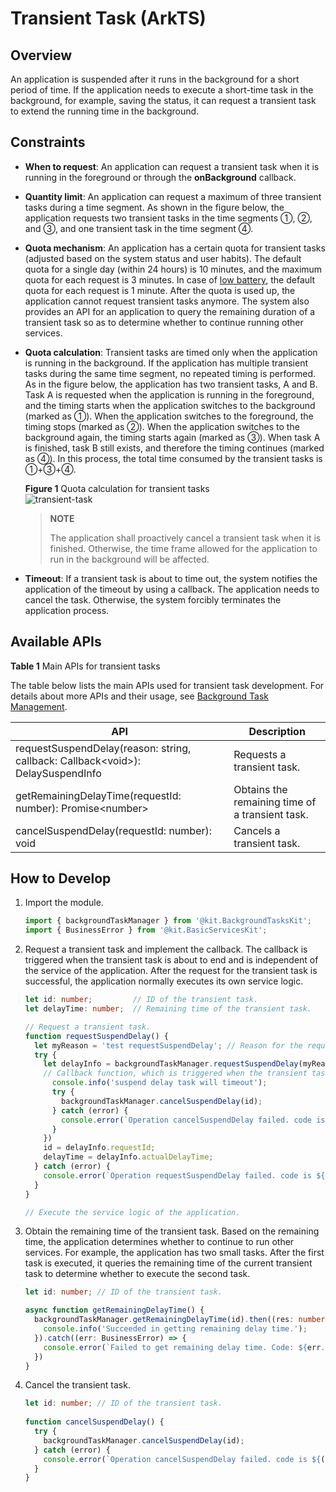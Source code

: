 # Transient Task (ArkTS)


## Overview

An application is suspended after it runs in the background for a short period of time. If the application needs to execute a short-time task in the background, for example, saving the status, it can request a transient task to extend the running time in the background.


## Constraints

- **When to request**: An application can request a transient task when it is running in the foreground or through the **onBackground** callback.

- **Quantity limit**: An application can request a maximum of three transient tasks during a time segment. As shown in the figure below, the application requests two transient tasks in the time segments ①, ②, and ③, and one transient task in the time segment ④.

- **Quota mechanism**: An application has a certain quota for transient tasks (adjusted based on the system status and user habits). The default quota for a single day (within 24 hours) is 10 minutes, and the maximum quota for each request is 3 minutes. In case of [low battery](../reference/apis-basic-services-kit/js-apis-battery-info.md), the default quota for each request is 1 minute. After the quota is used up, the application cannot request transient tasks anymore. The system also provides an API for an application to query the remaining duration of a transient task so as to determine whether to continue running other services.

- **Quota calculation**: Transient tasks are timed only when the application is running in the background. If the application has multiple transient tasks during the same time segment, no repeated timing is performed. As in the figure below, the application has two transient tasks, A and B. Task A is requested when the application is running in the foreground, and the timing starts when the application switches to the background (marked as ①). When the application switches to the foreground, the timing stops (marked as ②). When the application switches to the background again, the timing starts again (marked as ③). When task A is finished, task B still exists, and therefore the timing continues (marked as ④). In this process, the total time consumed by the transient tasks is ①+③+④. 
  
  **Figure 1** Quota calculation for transient tasks     
  ![transient-task](figures/transient-task.png)
    
  > **NOTE**
  >
  > The application shall proactively cancel a transient task when it is finished. Otherwise, the time frame allowed for the application to run in the background will be affected.

- **Timeout**: If a transient task is about to time out, the system notifies the application of the timeout by using a callback. The application needs to cancel the task. Otherwise, the system forcibly terminates the application process.

## Available APIs

**Table 1** Main APIs for transient tasks

The table below lists the main APIs used for transient task development. For details about more APIs and their usage, see [Background Task Management](../reference/apis-backgroundtasks-kit/js-apis-resourceschedule-backgroundTaskManager.md).

| API| Description|
| -------- | -------- |
| requestSuspendDelay(reason: string, callback: Callback&lt;void&gt;): DelaySuspendInfo | Requests a transient task.|
| getRemainingDelayTime(requestId: number): Promise&lt;number&gt; | Obtains the remaining time of a transient task.|
| cancelSuspendDelay(requestId: number): void | Cancels a transient task.|


## How to Develop

1. Import the module.
   
   ```ts
   import { backgroundTaskManager } from '@kit.BackgroundTasksKit';
   import { BusinessError } from '@kit.BasicServicesKit';
   ```

2. Request a transient task and implement the callback. The callback is triggered when the transient task is about to end and is independent of the service of the application. After the request for the transient task is successful, the application normally executes its own service logic.
   
   ```ts
   let id: number;         // ID of the transient task.
   let delayTime: number;  // Remaining time of the transient task.

   // Request a transient task.
   function requestSuspendDelay() {
     let myReason = 'test requestSuspendDelay'; // Reason for the request.
     try {
       let delayInfo = backgroundTaskManager.requestSuspendDelay(myReason, () => {
       // Callback function, which is triggered when the transient task is about to time out. The application can carry out data clear and annotation, and cancel the task in the callback.
         console.info('suspend delay task will timeout');
         try {
           backgroundTaskManager.cancelSuspendDelay(id);
         } catch (error) {
           console.error(`Operation cancelSuspendDelay failed. code is ${(error as BusinessError).code} message is ${(error as BusinessError).message}`);
         }
       })
       id = delayInfo.requestId;
       delayTime = delayInfo.actualDelayTime;
     } catch (error) {
       console.error(`Operation requestSuspendDelay failed. code is ${(error as BusinessError).code} message is ${(error as BusinessError).message}`);
     } 
   }

   // Execute the service logic of the application.
   ```

3. Obtain the remaining time of the transient task. Based on the remaining time, the application determines whether to continue to run other services. For example, the application has two small tasks. After the first task is executed, it queries the remaining time of the current transient task to determine whether to execute the second task.
   
   ```ts
   let id: number; // ID of the transient task.

   async function getRemainingDelayTime() {
     backgroundTaskManager.getRemainingDelayTime(id).then((res: number) => {
       console.info('Succeeded in getting remaining delay time.');
     }).catch((err: BusinessError) => {
       console.error(`Failed to get remaining delay time. Code: ${err.code}, message: ${err.message}`);
     })
   }
   ```

4. Cancel the transient task.
   
   ```ts
   let id: number; // ID of the transient task.
  
   function cancelSuspendDelay() {
     try {
       backgroundTaskManager.cancelSuspendDelay(id);
     } catch (error) {
       console.error(`Operation cancelSuspendDelay failed. code is ${(error as BusinessError).code} message is ${(error as BusinessError).message}`);
     }
   }
   ```

